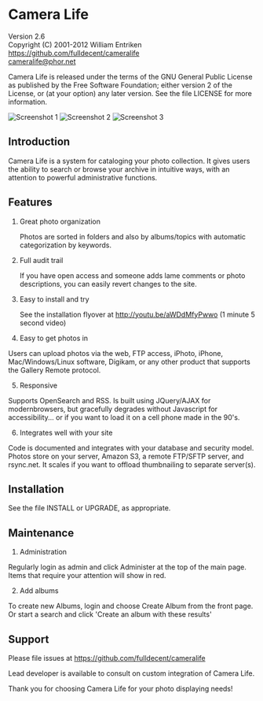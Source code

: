 Camera Life
===========

Version 2.6  
Copyright (C) 2001-2012 William Entriken  
https://github.com/fulldecent/cameralife  
cameralife@phor.net
  
Camera Life is released under the terms of the GNU General Public License 
as published by the Free Software Foundation; either version 2 of the 
License, or (at your option) any later version. See the file LICENSE for 
more information.

![Screenshot 1](http://fulldecent.github.com/cameralife/splashAssets/screenshot1.png)
![Screenshot 2](http://fulldecent.github.com/cameralife/splashAssets/screenshot2.png)
![Screenshot 3](http://fulldecent.github.com/cameralife/splashAssets/screenshot3.png)

Introduction
--------------
Camera Life is a system for cataloging your photo collection. It gives users 
the ability to search or browse your archive in intuitive ways, with an 
attention to powerful administrative functions.

Features
--------
1. Great photo organization

   Photos are sorted in folders and also by albums/topics with automatic 
categorization by keywords.
   
2. Full audit trail

   If you have open access and someone adds lame comments or photo 
descriptions, you can easily revert changes to the site.
   
3. Easy to install and try

   See the installation flyover at http://youtu.be/aWDdMfyPwwo  (1 minute 
5 second video)

4. Easy to get photos in

  Users can upload photos via the web, FTP access, iPhoto, iPhone, 
Mac/Windows/Linux software, Digikam, or any other product that supports 
the Gallery Remote protocol.

5. Responsive

  Supports OpenSearch and RSS. Is built using JQuery/AJAX for modernbrowsers, 
but gracefully degrades without Javascript for accessibility... or if you want 
to load it on a cell phone made in the 90's.
  
6. Integrates well with your site

  Code is documented and integrates with your database and security model. 
Photos store on your server, Amazon S3, a remote FTP/SFTP server, and rsync.net. 
It scales if you want to offload thumbnailing to separate server(s).


Installation
------------

See the file INSTALL or UPGRADE, as appropriate.


Maintenance
-----------

1. Administration

  Regularly login as admin and click Administer at the top of the main page. 
Items that require your attention will show in red.

2. Add albums

  To create new Albums, login and choose Create Album from the front page. Or 
start a search and click 'Create an album with these results'


Support
-------

Please file issues at https://github.com/fulldecent/cameralife  

Lead developer is available to consult on custom integration of Camera Life.

Thank you for choosing Camera Life for your photo displaying needs!
